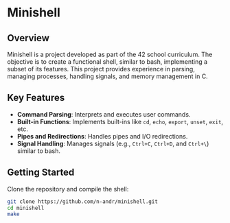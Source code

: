 # Minishell

## Overview

Minishell is a project developed as part of the 42 school curriculum. The objective is to create a functional shell, similar to bash, implementing a subset of its features. This project provides experience in parsing, managing processes, handling signals, and memory management in C.

## Key Features

- **Command Parsing**: Interprets and executes user commands.
- **Built-in Functions**: Implements built-ins like `cd`, `echo`, `export`, `unset`, `exit`, etc.
- **Pipes and Redirections**: Handles pipes and I/O redirections.
- **Signal Handling**: Manages signals (e.g., `Ctrl+C`, `Ctrl+D`, and `Ctrl+\`) similar to bash.
  
## Getting Started

Clone the repository and compile the shell:

```bash
git clone https://github.com/n-andr/minishell.git
cd minishell
make

